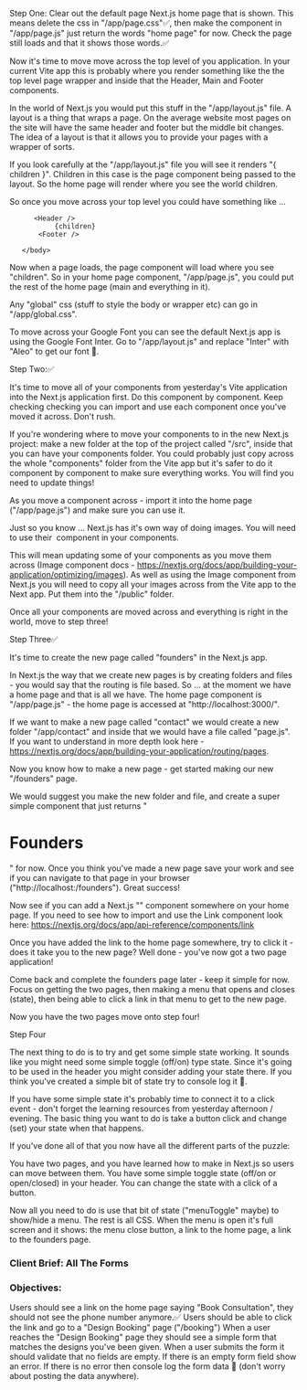 Step One:
Clear out the default page Next.js home page that is shown. This means delete the css in "/app/page.css"✅, then make the component in "/app/page.js" just return the words "home page" for now. Check the page still loads and that it shows those words.✅

Now it's time to move move across the top level of you application. In your current Vite app this is probably where you render something like the the top level page wrapper and inside that the Header, Main and Footer components.

In the world of Next.js you would put this stuff in the "/app/layout.js" file. A layout is a thing that wraps a page. On the average website most pages on the site will have the same header and footer but the middle bit changes. The idea of a layout is that it allows you to provide your pages with a wrapper of sorts.

If you look carefully at the "/app/layout.js" file you will see it renders "{ children }". Children in this case is the page component being passed to the layout. So the home page will render where you see the world children.

So once you move across your top level you could have something like ...

<html lang="en">
      <body className={inter.className}>

          <Header />
               {children}
           <Footer />

       </body>

 </html>

Now when a page loads, the page component will load where you see "children". So in your home page component, "/app/page.js", you could put the rest of the home page (main and everything in it).

Any "global" css (stuff to style the body or wrapper etc) can go in "/app/global.css".

To move across your Google Font you can see the default Next.js app is using the Google Font Inter. Go to "/app/layout.js" and replace "Inter" with "Aleo" to get our font 🙂.

Step Two:✅

It's time to move all of your components from yesterday's Vite application into the Next.js application first. Do this component by component. Keep checking checking you can import and use each component once you've moved it across. Don't rush.

If you're wondering where to move your components to in the new Next.js project: make a new folder at the top of the project called "/src", inside that you can have your components folder. You could probably just copy across the whole "components" folder from the Vite app but it's safer to do it component by component to make sure everything works. You will find you need to update things!

As you move a component across - import it into the home page ("/app/page.js") and make sure you can use it.

Just so you know ... Next.js has it's own way of doing images. You will need to use their <Image /> component in your components.

This will mean updating some of your components as you move them across (Image component docs - https://nextjs.org/docs/app/building-your-application/optimizing/images). As well as using the Image component from Next.js you will need to copy all your images across from the Vite app to the Next app. Put them into the "/public" folder.

Once all your components are moved across and everything is right in the world, move to step three!

Step Three✅

It's time to create the new page called "founders" in the Next.js app.

In Next.js the way that we create new pages is by creating folders and files - you would say that the routing is file based. So ... at the moment we have a home page and that is all we have. The home page component is "/app/page.js" - the home page is accessed at "http://localhost:3000/".

If we want to make a new page called "contact" we would create a new folder "/app/contact" and inside that we would have a file called "page.js". If you want to understand in more depth look here - https://nextjs.org/docs/app/building-your-application/routing/pages.

Now you know how to make a new page - get started making our new "/founders" page.

We would suggest you make the new folder and file, and create a super simple component that just returns "<h1>Founders</h1>" for now. Once you think you've made a new page save your work and see if you can navigate to that page in your browser ("http://localhost:<PORT>/founders"). Great success!

Now see if you can add a Next.js "<Link href="/founders"></Link>" component somewhere on your home page. If you need to see how to import and use the Link component look here: https://nextjs.org/docs/app/api-reference/components/link

Once you have added the link to the home page somewhere, try to click it - does it take you to the new page? Well done - you've now got a two page application!

Come back and complete the founders page later - keep it simple for now. Focus on getting the two pages, then making a menu that opens and closes (state), then being able to click a link in that menu to get to the new page.

Now you have the two pages move onto step four!

Step Four

The next thing to do is to try and get some simple state working. It sounds like you might need some simple toggle (off/on) type state. Since it's going to be used in the header you might consider adding your state there. If you think you've created a simple bit of state try to console log it 🙂.

If you have some simple state it's probably time to connect it to a click event - don't forget the learning resources from yesterday afternoon / evening. The basic thing you want to do is take a button click and change (set) your state when that happens.

If you've done all of that you now have all the different parts of the puzzle:

You have two pages, and you have learned how to make <Links> in Next.js so users can move between them.
You have some simple toggle state (off/on or open/closed) in your header.
You can change the state with a click of a button.

Now all you need to do is use that bit of state ("menuToggle" maybe) to show/hide a menu. The rest is all CSS. When the menu is open it's full screen and it shows: the menu close button, a link to the home page, a link to the founders page.

### Client Brief: All The Forms

### Objectives:

Users should see a link on the home page saying "Book Consultation", they should not see the phone number anymore.✅
Users should be able to click the link and go to a "Design Booking" page ("/booking")
When a user reaches the "Design Booking" page they should see a simple form that matches the designs you've been given.
When a user submits the form it should validate that no fields are empty.
If there is an empty form field show an error.
If there is no error then console log the form data 🙂 (don't worry about posting the data anywhere).
